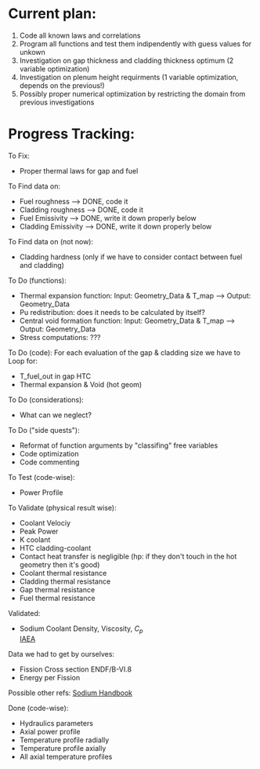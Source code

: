 # Current plan:
1) Code all known laws and correlations  
2) Program all functions and test them indipendently with guess values for unkown
3) Investigation on gap thickness and cladding thickness optimum (2 variable optimization)
4) Investigation on plenum height requirments (1 variable optimization, depends on the previous!)
5) Possibly proper numerical optimization by restricting the domain from previous investigations 

# Progress Tracking:
To Fix:
- Proper thermal laws for gap and fuel

To Find data on:
- Fuel roughness --> DONE, code it
- Cladding roughness --> DONE, code it
- Fuel Emissivity --> DONE, write it down properly below
- Cladding Emissivity --> DONE, write it down properly below

To Find data on (not now):
- Cladding hardness (only if we have to consider contact between fuel and cladding)
  
To Do (functions):
- Thermal expansion function: Input: Geometry_Data & T_map --> Output: Geometry_Data
- Pu redistribution: does it needs to be calculated by itself?
- Central void formation function: Input: Geometry_Data & T_map --> Output: Geometry_Data
- Stress computations: ???
  
To Do (code):
For each evaluation of the gap & cladding size we have to Loop for:
- T_fuel_out in gap HTC
- Thermal expansion & Void (hot geom)

To Do (considerations):
- What can we neglect?

To Do ("side quests"):
- Reformat of function arguments by "classifing" free variables
- Code optimization
- Code commenting

To Test (code-wise):
- Power Profile

To Validate (physical result wise):
- Coolant Velociy
- Peak Power
- K coolant
- HTC cladding-coolant
- Contact heat transfer is negligible (hp: if they don't touch in the hot geometry then it's good)
- Coolant thermal resistance
- Cladding thermal resistance
- Gap thermal resistance
- Fuel thermal resistance

Validated:
- Sodium Coolant Density, Viscosity, $C_p$   
[IAEA](https://inis.iaea.org/collection/NCLCollectionStore/_Public/14/776/14776927.pdf)

Data we had to get by ourselves:
- Fission Cross section ENDF/B-VI.8
- Energy per Fission

Possible other refs:
[Sodium Handbook](https://www-pub.iaea.org/MTCD/publications/PDF/CRCP_SOD_003web.pdf)

Done (code-wise):
- Hydraulics parameters
- Axial power profile
- Temperature profile radially
- Temperature profile axially
- All axial temperature profiles